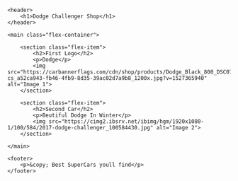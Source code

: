 <!DOCTYPE html>
<html lang="en">
<head>
    <meta charset="UTF-8">
    <meta name="viewport" content="width=device-width, initial-scale=1.0">
    <title>Flexbox Layout</title>
    <link rel="stylesheet" href="flexbox.css">
</head>
<body>

    <header>
        <h1>Dodge Challenger Shop</h1>
    </header>

    <main class="flex-container">

        <section class="flex-item">
            <h2>First Logo</h2>
            <p>Dodge</p>
            <img src="https://carbannerflags.com/cdn/shop/products/Dodge_Black_800_DSC07878-cs_a52ca943-fb46-4fb9-8d35-39ac02d7a9b8_1200x.jpg?v=1527365940" alt="Image 1">
        </section>

        <section class="flex-item">
            <h2>Second Car</h2>
            <p>Beutiful Dodge In Winter</p>
            <img src="https://cimg2.ibsrv.net/ibimg/hgm/1920x1080-1/100/584/2017-dodge-challenger_100584430.jpg" alt="Image 2">
        </section>

    </main>

    <footer>
        <p>&copy; Best SuperCars youll find</p>
    </footer>

</body>
</html>
